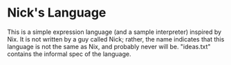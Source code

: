 # Nick's Language
This is a simple expression language (and a sample interpreter) inspired by Nix. It is not written by a guy called Nick; rather, the name indicates that this language is not the same as Nix, and probably never will be. "ideas.txt" contains the informal spec of the language.
